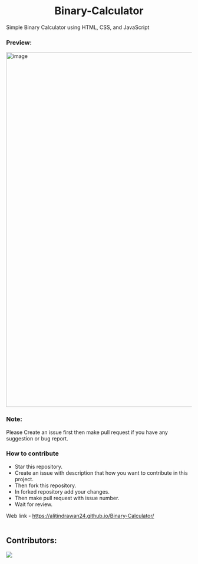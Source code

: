 <h1 align='center'>Binary-Calculator</h1>

Simple Binary Calculator using HTML, CSS, and JavaScript  
### Preview:
<img width="960" alt="image" src="https://user-images.githubusercontent.com/80390490/196110622-f2a23ecf-ee93-40dd-824a-6fe1969aa2ea.png">


### Note:
Please Create an issue first then make pull request if you have any suggestion or bug report.

### How to contribute <br>

* Star this repository.
* Create an issue with description that how you want to contribute in this project.
* Then fork this repository.
* In forked repository add your changes.
* Then make pull request with issue number.
* Wait for review.

Web link - https://alitindrawan24.github.io/Binary-Calculator/
<br><br>

## Contributors:
<a href="https://github.com/Alitindrawan24/Binary-Calculator/graphs/contributors">
  <img src="https://contrib.rocks/image?repo=Alitindrawan24/Binary-Calculator" />
</a>
